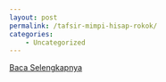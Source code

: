 ```yaml
---
layout: post
permalink: /tafsir-mimpi-hisap-rokok/
categories:
    - Uncategorized
---
```


[Baca Selengkapnya](/04)